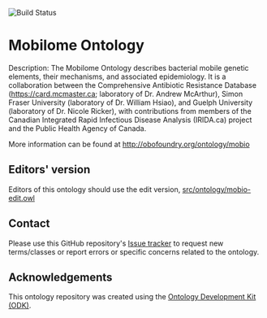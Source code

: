 
![Build Status](https://github.com/arpcard/mobio/workflows/CI/badge.svg)
# Mobilome Ontology

Description: The Mobilome Ontology describes bacterial mobile genetic elements, their mechanisms, and associated epidemiology. It is a collaboration between the Comprehensive Antibiotic Resistance Database (https://card.mcmaster.ca; laboratory of Dr. Andrew McArthur), Simon Fraser University (laboratory of Dr. William Hsiao), and Guelph University (laboratory of Dr. Nicole Ricker), with contributions from members of the Canadian Integrated Rapid Infectious Disease Analysis (IRIDA.ca) project and the Public Health Agency of Canada.

More information can be found at http://obofoundry.org/ontology/mobio

## Editors' version

Editors of this ontology should use the edit version, [src/ontology/mobio-edit.owl](src/ontology/mobio-edit.owl)

## Contact

Please use this GitHub repository's [Issue tracker](https://github.com/arpcard/mobio/issues) to request new terms/classes or report errors or specific concerns related to the ontology.

## Acknowledgements

This ontology repository was created using the [Ontology Development Kit (ODK)](https://github.com/INCATools/ontology-development-kit).
